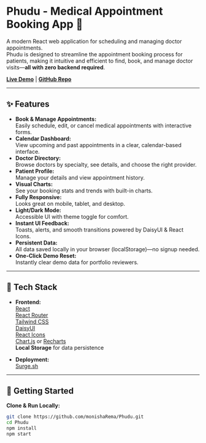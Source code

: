 # Phudu - Medical Appointment Booking App 🏥

A modern React web application for scheduling and managing doctor appointments.  
Phudu is designed to streamline the appointment booking process for patients, making it intuitive and efficient to find, book, and manage doctor visits—**all with zero backend required**.

[**Live Demo**](https://fanatical-bun.surge.sh/) | [**GitHub Repo**](https://github.com/monishaRema/Phudu)

---

## ✨ Features

- **Book & Manage Appointments:**  
  Easily schedule, edit, or cancel medical appointments with interactive forms.
- **Calendar Dashboard:**  
  View upcoming and past appointments in a clear, calendar-based interface.
- **Doctor Directory:**  
  Browse doctors by specialty, see details, and choose the right provider.
- **Patient Profile:**  
  Manage your details and view appointment history.
- **Visual Charts:**  
  See your booking stats and trends with built-in charts.
- **Fully Responsive:**  
  Looks great on mobile, tablet, and desktop.
- **Light/Dark Mode:**  
  Accessible UI with theme toggle for comfort.
- **Instant UI Feedback:**  
  Toasts, alerts, and smooth transitions powered by DaisyUI & React Icons.
- **Persistent Data:**  
  All data saved locally in your browser (localStorage)—no signup needed.
- **One-Click Demo Reset:**  
  Instantly clear demo data for portfolio reviewers.

---

## 🚀 Tech Stack

- **Frontend:**  
  [React](https://react.dev/)  
  [React Router](https://reactrouter.com/)  
  [Tailwind CSS](https://tailwindcss.com/)  
  [DaisyUI](https://daisyui.com/)  
  [React Icons](https://react-icons.github.io/react-icons/)  
  [Chart.js](https://www.chartjs.org/) or [Recharts](https://recharts.org/)  
  **Local Storage** for data persistence

- **Deployment:**  
  [Surge.sh](https://surge.sh/)

---


## 🏁 Getting Started

**Clone & Run Locally:**
```bash
git clone https://github.com/monishaRema/Phudu.git
cd Phudu
npm install
npm start
